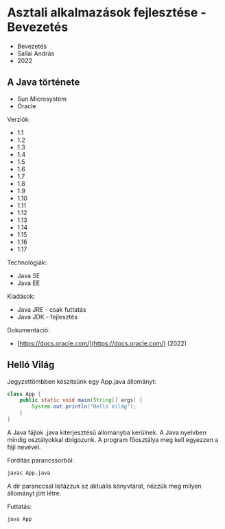 # Asztali alkalmazások fejlesztése - Bevezetés

* Bevezetés
* Sallai András
* 2022

## A Java története

* Sun Microsystem
* Oracle

Verziók:

* 1.1
* 1.2
* 1.3
* 1.4
* 1.5
* 1.6
* 1.7
* 1.8
* 1.9
* 1.10
* 1.11
* 1.12
* 1.13
* 1.14
* 1.15
* 1.16
* 1.17

Technológiák:

* Java SE
* Java EE

Kiadások:

* Java JRE - csak futtatás
* Java JDK - fejlesztés

Dokumentáció:

* [https://docs.oracle.com/](https://docs.oracle.com/) (2022)

## Helló Világ

Jegyzettömbben készítsünk egy App.java állományt:

```java
class App {
    public static void main(String[] args) {
        System.out.println("Helló Világ");
    }
}
```

A Java fájlok .java kiterjesztésű állományba kerülnek.
A Java nyelvben mindig osztályokkal dolgozunk.
A program főosztálya meg kell egyezzen a fájl nevével.

Fordítás parancssorból:

```bash
javac App.java
```

A dir paranccsal listázzuk az aktuális könyvtárat, nézzük meg
milyen állományt jött létre.

Futtatás:

```bash
java App
```
